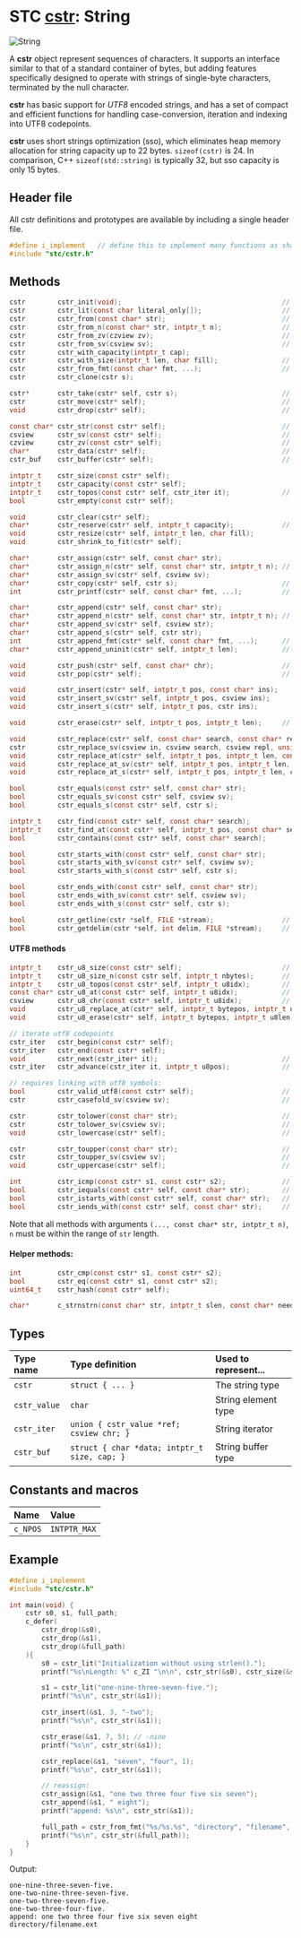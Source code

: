 # STC [cstr](../include/stc/cstr.h): String
![String](pics/string.jpg)

A **cstr** object represent sequences of characters. It supports an interface similar
to that of a standard container of bytes, but adding features specifically designed to
operate with strings of single-byte characters, terminated by the null character.

**cstr** has basic support for *UTF8* encoded strings, and has a set of compact and
efficient functions for handling case-conversion, iteration and indexing into UTF8
codepoints.

**cstr** uses short strings optimization (sso), which eliminates heap memory allocation
for string capacity up to 22 bytes. `sizeof(cstr)` is 24. In comparison, C++
`sizeof(std::string)` is typically 32, but sso capacity is only 15 bytes.

## Header file

All cstr definitions and prototypes are available by including a single header file.

```c
#define i_implement   // define this to implement many functions as shared symbols!
#include "stc/cstr.h"
```

## Methods
```c
cstr        cstr_init(void);                                        // constructor; empty string
cstr        cstr_lit(const char literal_only[]);                    // cstr from literal; no strlen() call.
cstr        cstr_from(const char* str);                             // constructor using strlen()
cstr        cstr_from_n(const char* str, intptr_t n);               // constructor with n first bytes of str
cstr        cstr_from_zv(czview zv);                                // construct cstr from czview
cstr        cstr_from_sv(csview sv);                                // construct cstr from csview
cstr        cstr_with_capacity(intptr_t cap);
cstr        cstr_with_size(intptr_t len, char fill);                // repeat fill len times
cstr        cstr_from_fmt(const char* fmt, ...);                    // printf() formatting
cstr        cstr_clone(cstr s);

cstr*       cstr_take(cstr* self, cstr s);                          // take ownership of s, i.e. don't drop s.
cstr        cstr_move(cstr* self);                                  // move string to caller, leave self empty
void        cstr_drop(cstr* self);                                  // destructor

const char* cstr_str(const cstr* self);                             // to const char*
csview      cstr_sv(const cstr* self);                              // to csview
czview      cstr_zv(const cstr* self);                              // to czview
char*       cstr_data(cstr* self);                                  // to mutable char*
cstr_buf    cstr_buffer(cstr* self);                                // to mutable buffer (with capacity)

intptr_t    cstr_size(const cstr* self);
intptr_t    cstr_capacity(const cstr* self);
intptr_t    cstr_topos(const cstr* self, cstr_iter it);             // get byte position at iter.
bool        cstr_empty(const cstr* self);

void        cstr_clear(cstr* self);
char*       cstr_reserve(cstr* self, intptr_t capacity);            // return pointer to buffer
void        cstr_resize(cstr* self, intptr_t len, char fill);
void        cstr_shrink_to_fit(cstr* self);

char*       cstr_assign(cstr* self, const char* str);
char*       cstr_assign_n(cstr* self, const char* str, intptr_t n); // assign n first bytes of str
char*       cstr_assign_sv(cstr* self, csview sv);
char*       cstr_copy(cstr* self, cstr s);                          // copy-assign a cstr
int         cstr_printf(cstr* self, const char* fmt, ...);          // source and target must not overlap.

char*       cstr_append(cstr* self, const char* str);
char*       cstr_append_n(cstr* self, const char* str, intptr_t n); // append n first bytes of str
char*       cstr_append_sv(cstr* self, csview str);
char*       cstr_append_s(cstr* self, cstr str);
int         cstr_append_fmt(cstr* self, const char* fmt, ...);      // printf() formatting
char*       cstr_append_uninit(cstr* self, intptr_t len);           // return ptr to start of uninited data

void        cstr_push(cstr* self, const char* chr);                 // append one utf8 char
void        cstr_pop(cstr* self);                                   // pop one utf8 char

void        cstr_insert(cstr* self, intptr_t pos, const char* ins);
void        cstr_insert_sv(cstr* self, intptr_t pos, csview ins);
void        cstr_insert_s(cstr* self, intptr_t pos, cstr ins);

void        cstr_erase(cstr* self, intptr_t pos, intptr_t len);     // erase len bytes from pos

void        cstr_replace(cstr* self, const char* search, const char* repl, unsigned count = MAX_INT);
cstr        cstr_replace_sv(csview in, csview search, csview repl, unsigned count);
void        cstr_replace_at(cstr* self, intptr_t pos, intptr_t len, const char* repl); // replace at a pos
void        cstr_replace_at_sv(cstr* self, intptr_t pos, intptr_t len, const csview repl);
void        cstr_replace_at_s(cstr* self, intptr_t pos, intptr_t len, cstr repl);

bool        cstr_equals(const cstr* self, const char* str);
bool        cstr_equals_sv(const cstr* self, csview sv);
bool        cstr_equals_s(const cstr* self, cstr s);

intptr_t    cstr_find(const cstr* self, const char* search);
intptr_t    cstr_find_at(const cstr* self, intptr_t pos, const char* search); // search from pos
bool        cstr_contains(const cstr* self, const char* search);

bool        cstr_starts_with(const cstr* self, const char* str);
bool        cstr_starts_with_sv(const cstr* self, csview sv);
bool        cstr_starts_with_s(const cstr* self, cstr s);

bool        cstr_ends_with(const cstr* self, const char* str);
bool        cstr_ends_with_sv(const cstr* self, csview sv);
bool        cstr_ends_with_s(const cstr* self, cstr s);

bool        cstr_getline(cstr *self, FILE *stream);                 // cstr_getdelim(self, '\n', stream)
bool        cstr_getdelim(cstr *self, int delim, FILE *stream);     // does not append delim to result
```

#### UTF8 methods
```c
intptr_t    cstr_u8_size(const cstr* self);                         // number of utf8 codepoints
intptr_t    cstr_u8_size_n(const cstr self, intptr_t nbytes);       // utf8 size within n bytes
intptr_t    cstr_u8_topos(const cstr* self, intptr_t u8idx);        // byte position at utf8 codepoint index
const char* cstr_u8_at(const cstr* self, intptr_t u8idx);           // char* position at utf8 codepoint index
csview      cstr_u8_chr(const cstr* self, intptr_t u8idx);          // get utf8 character as a csview
void        cstr_u8_replace_at(cstr* self, intptr_t bytepos, intptr_t u8len, csview repl); // replace u8len utf8 chars
void        cstr_u8_erase(cstr* self, intptr_t bytepos, intptr_t u8len); // erase u8len codepoints from pos

// iterate utf8 codepoints
cstr_iter   cstr_begin(const cstr* self);
cstr_iter   cstr_end(const cstr* self);
void        cstr_next(cstr_iter* it);                               // next utf8 codepoint
cstr_iter   cstr_advance(cstr_iter it, intptr_t u8pos);             // advance +/- codepoints

// requires linking with utf8 symbols:
bool        cstr_valid_utf8(const cstr* self);                      // check if str is valid utf8
cstr        cstr_casefold_sv(csview sv);                            // returns new casefolded utf8 cstr

cstr        cstr_tolower(const char* str);                          // returns new lowercase utf8 cstr
cstr        cstr_tolower_sv(csview sv);                             // returns new lowercase utf8 cstr
void        cstr_lowercase(cstr* self);                             // transform cstr to lowercase utf8

cstr        cstr_toupper(const char* str);                          // returns new uppercase utf8 cstr
cstr        cstr_toupper_sv(csview sv);                             // returns new uppercase utf8 cstr
void        cstr_uppercase(cstr* self);                             // transform cstr to uppercase utf8

int         cstr_icmp(const cstr* s1, const cstr* s2);              // utf8 case-insensitive comparison
bool        cstr_iequals(const cstr* self, const char* str);        //   "
bool        cstr_istarts_with(const cstr* self, const char* str);   //   "
bool        cstr_iends_with(const cstr* self, const char* str);     //   "
```

Note that all methods with arguments `(..., const char* str, intptr_t n)`, `n` must be within the range of `str` length.

#### Helper methods:
```c
int         cstr_cmp(const cstr* s1, const cstr* s2);
bool        cstr_eq(const cstr* s1, const cstr* s2);
uint64_t    cstr_hash(const cstr* self);

char*       c_strnstrn(const char* str, intptr_t slen, const char* needle, intptr_t nlen);
```

## Types

| Type name       | Type definition                              | Used to represent... |
|:----------------|:---------------------------------------------|:---------------------|
| `cstr`          | `struct { ... }`                             | The string type      |
| `cstr_value`    | `char`                                       | String element type  |
| `cstr_iter`     | `union { cstr_value *ref; csview chr; }`     | String iterator      |
| `cstr_buf`      | `struct { char *data; intptr_t size, cap; }` | String buffer type   |

## Constants and macros

| Name              | Value             |
|:------------------|:------------------|
|  `c_NPOS`         | `INTPTR_MAX`      |

## Example
```c
#define i_implement
#include "stc/cstr.h"

int main(void) {
    cstr s0, s1, full_path;
    c_defer(
        cstr_drop(&s0),
        cstr_drop(&s1),
        cstr_drop(&full_path)
    ){
        s0 = cstr_lit("Initialization without using strlen().");
        printf("%s\nLength: %" c_ZI "\n\n", cstr_str(&s0), cstr_size(&s0));

        s1 = cstr_lit("one-nine-three-seven-five.");
        printf("%s\n", cstr_str(&s1));

        cstr_insert(&s1, 3, "-two");
        printf("%s\n", cstr_str(&s1));

        cstr_erase(&s1, 7, 5); // -nine
        printf("%s\n", cstr_str(&s1));

        cstr_replace(&s1, "seven", "four", 1);
        printf("%s\n", cstr_str(&s1));

        // reassign:
        cstr_assign(&s1, "one two three four five six seven");
        cstr_append(&s1, " eight");
        printf("append: %s\n", cstr_str(&s1));

        full_path = cstr_from_fmt("%s/%s.%s", "directory", "filename", "ext");
        printf("%s\n", cstr_str(&full_path));
    }
}
```
Output:
```
one-nine-three-seven-five.
one-two-nine-three-seven-five.
one-two-three-seven-five.
one-two-three-four-five.
append: one two three four five six seven eight
directory/filename.ext
```
